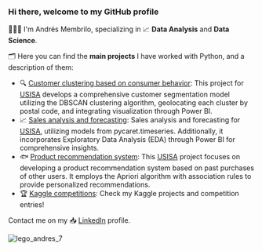 ### Hi there, welcome to my GitHub profile

👨🏽‍💻 I'm Andrés Membrilo, specializing in 📈 **Data Analysis** and **Data Science**. 

🗂 Here you can find the **main projects** I have worked with Python, and a description of them:

* 🔍 [Customer clustering based on consumer behavior](https://github.com/AndresMembrillo/proyecto-usisa/tree/main/segmentacion%20clientes): This project for [USISA](https://www.usisa.com/) develops a comprehensive customer segmentation model utilizing the DBSCAN clustering algorithm, geolocating each cluster by postal code, and integrating visualization through Power BI.
* 📈 [Sales analysis and forecasting](https://github.com/AndresMembrillo/proyecto-usisa/tree/main/predicci%C3%B3n%20ventas): Sales analysis and forecasting for [USISA](https://www.usisa.com/), utilizing models from pycaret.timeseries. Additionally, it incorporates Exploratory Data Analysis (EDA) through Power BI for comprehensive insights.
* 🐟 [Product recommendation system](https://github.com/AndresMembrillo/proyecto-usisa/tree/main/sistema%20%20recomendacion%20productos): This [USISA](https://www.usisa.com/) project focuses on developing a product recommendation system based on past purchases of other users. It employs the Apriori algorithm with association rules to provide personalized recommendations.
* 🏆 [Kaggle competitions](https://github.com/AndresMembrillo/kaggle-competitions/tree/main/Kaggle%20competitions): Check my Kaggle projects and competition entries!

Contact me on my 📥 [LinkedIn](https://www.linkedin.com/in/andresmembrillo/?locale=en_US) profile.

![lego_andres_7](https://github.com/AndresMembrillo/AndresMembrillo/assets/145653361/bf8537b5-8bc9-48df-b2f9-eeae3fad9583)
